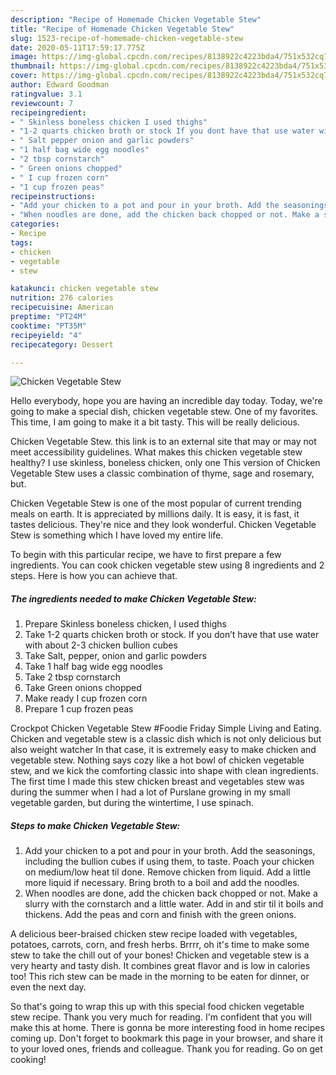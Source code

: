 ```yaml
---
description: "Recipe of Homemade Chicken Vegetable Stew"
title: "Recipe of Homemade Chicken Vegetable Stew"
slug: 1523-recipe-of-homemade-chicken-vegetable-stew
date: 2020-05-11T17:59:17.775Z
image: https://img-global.cpcdn.com/recipes/8138922c4223bda4/751x532cq70/chicken-vegetable-stew-recipe-main-photo.jpg
thumbnail: https://img-global.cpcdn.com/recipes/8138922c4223bda4/751x532cq70/chicken-vegetable-stew-recipe-main-photo.jpg
cover: https://img-global.cpcdn.com/recipes/8138922c4223bda4/751x532cq70/chicken-vegetable-stew-recipe-main-photo.jpg
author: Edward Goodman
ratingvalue: 3.1
reviewcount: 7
recipeingredient:
- " Skinless boneless chicken I used thighs"
- "1-2 quarts chicken broth or stock If you dont have that use water with about 23 chicken bullion cubes"
- " Salt pepper onion and garlic powders"
- "1 half bag wide egg noodles"
- "2 tbsp cornstarch"
- " Green onions chopped"
- " I cup frozen corn"
- "1 cup frozen peas"
recipeinstructions:
- "Add your chicken to a pot and pour in your broth. Add the seasonings, including the bullion cubes if using them, to taste. Poach your chicken on medium/low heat til done. Remove chicken from liquid. Add a little more liquid if necessary. Bring broth to a boil and add the noodles."
- "When noodles are done, add the chicken back chopped or not. Make a slurry with the cornstarch and a little water. Add in and stir til it boils and thickens. Add the peas and corn and finish with the green onions."
categories:
- Recipe
tags:
- chicken
- vegetable
- stew

katakunci: chicken vegetable stew 
nutrition: 276 calories
recipecuisine: American
preptime: "PT24M"
cooktime: "PT35M"
recipeyield: "4"
recipecategory: Dessert

---
```



![Chicken Vegetable Stew](https://img-global.cpcdn.com/recipes/8138922c4223bda4/751x532cq70/chicken-vegetable-stew-recipe-main-photo.jpg)

Hello everybody, hope you are having an incredible day today. Today, we're going to make a special dish, chicken vegetable stew. One of my favorites. This time, I am going to make it a bit tasty. This will be really delicious.

Chicken Vegetable Stew. this link is to an external site that may or may not meet accessibility guidelines. What makes this chicken vegetable stew healthy? I use skinless, boneless chicken, only one This version of Chicken Vegetable Stew uses a classic combination of thyme, sage and rosemary, but.

Chicken Vegetable Stew is one of the most popular of current trending meals on earth. It is appreciated by millions daily. It is easy, it is fast, it tastes delicious. They're nice and they look wonderful. Chicken Vegetable Stew is something which I have loved my entire life.


To begin with this particular recipe, we have to first prepare a few ingredients. You can cook chicken vegetable stew using 8 ingredients and 2 steps. Here is how you can achieve that.

<!--inarticleads1-->

##### The ingredients needed to make Chicken Vegetable Stew:

1. Prepare  Skinless boneless chicken, I used thighs
1. Take 1-2 quarts chicken broth or stock. If you don’t have that use water with about 2-3 chicken bullion cubes
1. Take  Salt, pepper, onion and garlic powders
1. Take 1 half bag wide egg noodles
1. Take 2 tbsp cornstarch
1. Take  Green onions chopped
1. Make ready  I cup frozen corn
1. Prepare 1 cup frozen peas


Crockpot Chicken Vegetable Stew #Foodie Friday Simple Living and Eating. Chicken and vegetable stew is a classic dish which is not only delicious but also weight watcher In that case, it is extremely easy to make chicken and vegetable stew. Nothing says cozy like a hot bowl of chicken vegetable stew, and we kick the comforting classic into shape with clean ingredients. The first time I made this stew chicken breast and vegetables stew was during the summer when I had a lot of Purslane growing in my small vegetable garden, but during the wintertime, I use spinach. 

<!--inarticleads2-->

##### Steps to make Chicken Vegetable Stew:

1. Add your chicken to a pot and pour in your broth. Add the seasonings, including the bullion cubes if using them, to taste. Poach your chicken on medium/low heat til done. Remove chicken from liquid. Add a little more liquid if necessary. Bring broth to a boil and add the noodles.
1. When noodles are done, add the chicken back chopped or not. Make a slurry with the cornstarch and a little water. Add in and stir til it boils and thickens. Add the peas and corn and finish with the green onions.


A delicious beer-braised chicken stew recipe loaded with vegetables, potatoes, carrots, corn, and fresh herbs. Brrrr, oh it&#39;s time to make some stew to take the chill out of your bones! Chicken and vegetable stew is a very hearty and tasty dish. It combines great flavor and is low in calories too! This rich stew can be made in the morning to be eaten for dinner, or even the next day. 

So that's going to wrap this up with this special food chicken vegetable stew recipe. Thank you very much for reading. I'm confident that you will make this at home. There is gonna be more interesting food in home recipes coming up. Don't forget to bookmark this page in your browser, and share it to your loved ones, friends and colleague. Thank you for reading. Go on get cooking!
